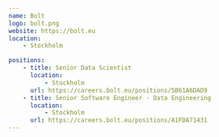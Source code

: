```yaml
---
name: Bolt
logo: bolt.png
website: https://bolt.eu
location:
    - Stockholm

positions:
    - title: Senior Data Scientist
      location:
          - Stockholm
      url: https://careers.bolt.eu/positions/5B61A6DAD9
    - title: Senior Software Engineer - Data Engineering
      location:
          - Stockholm
      url: https://careers.bolt.eu/positions/A1FDA71431
---
```

